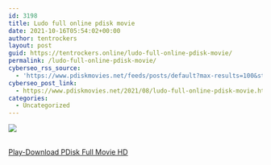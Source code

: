 ```yaml
---
id: 3198
title: Ludo full online pdisk movie
date: 2021-10-16T05:54:02+00:00
author: tentrockers
layout: post
guid: https://tentrockers.online/ludo-full-online-pdisk-movie/
permalink: /ludo-full-online-pdisk-movie/
cyberseo_rss_source:
  - 'https://www.pdiskmovies.net/feeds/posts/default?max-results=100&start-index=1001'
cyberseo_post_link:
  - https://www.pdiskmovies.net/2021/08/ludo-full-online-pdisk-movie.html
categories:
  - Uncategorized
---
```

<div>
  <img src="https://1.bp.blogspot.com/-XUY0x5U3GzM/YRjRJCC5OiI/AAAAAAAAaXY/UTUNrFvXKqU-sJLkznDPnh-aW8b4ft6kACLcBGAsYHQ/w283-h400/Ludo%2Bfull%2Bonline%2Bpdisk%2Bmovie.jpg" class="ff-og-image-inserted" />
</div>

  
<a href="https://kofilink.com/1/bnYyaXJsMDA0bjNz?dn=1" target="popup" onclick="window.open('https://kofilink.com/1/bnYyaXJsMDA0bjNz?dn=1','popup','width=600,height=600'); return false;" rel="noopener"><br /> Play-Download PDisk Full Movie HD<br /> </a>